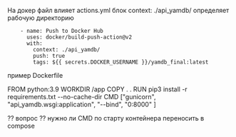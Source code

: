 На докер файл влияет actions.yml блок  context: ./api_yamdb/ определяет рабочую директорию

        - name: Push to Docker Hub
          uses: docker/build-push-action@v2 
          with:
            context: ./api_yamdb/
            push: true
            tags: ${{ secrets.DOCKER_USERNAME }}/yamdb_final:latest

пример Dockerfile

FROM python:3.9
WORKDIR /app
COPY . .
RUN pip3 install -r requirements.txt --no-cache-dir
CMD ["gunicorn", "api_yamdb.wsgi:application", "--bind", "0:8000" ]


?? вопрос ??  нужно ли CMD по старту контейнера переносить в compose
